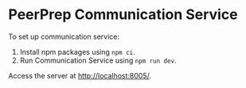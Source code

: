 # PeerPrep Communication Service

To set up communication service:
1. Install npm packages using `npm ci`.
2. Run Communication Service using `npm run dev`.

Access the server at [http://localhost:8005/]().
